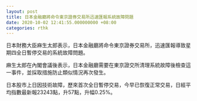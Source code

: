 ```yaml
---
layout: post
title: 日本金融廳將命令東京證券交易所迅速匯報系統故障問題
date: 2020-10-02 12:41:55.000000000 +08:00
categories: rthk
---
```


日本財務大臣麻生太郎表示，日本金融廳將命令東京證券交易所，迅速匯報導致星期四全日暫停交易的系統故障問題。

麻生太郎在內閣會議後表示，日本金融廳需要在東京證交所清理系統故障後檢查這一事件，並採取措施防止類似情況再次發生。

日本股市上日因技術故障，歷來首次全日暫停交易，今早已恢復正常交易，日經平均指數最新報23243點，升57點，升幅0.25%。
